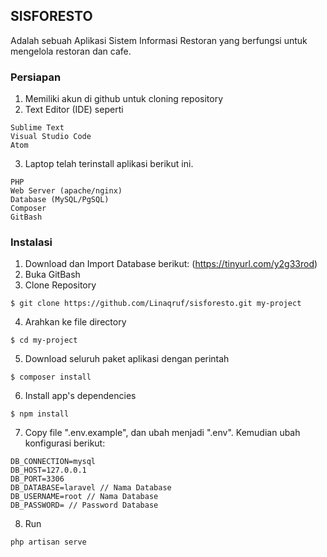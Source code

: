 ## SISFORESTO
Adalah sebuah Aplikasi Sistem Informasi Restoran yang berfungsi untuk mengelola restoran dan cafe.

### Persiapan
1. Memiliki akun di github untuk cloning repository
2. Text Editor (IDE) seperti
```
Sublime Text
Visual Studio Code
Atom
```
3. Laptop telah terinstall aplikasi berikut ini.
```
PHP
Web Server (apache/nginx)
Database (MySQL/PgSQL)
Composer 
GitBash
```

### Instalasi
1. Download dan Import Database berikut: (https://tinyurl.com/y2g33rod)
2. Buka GitBash
3. Clone Repository
```
$ git clone https://github.com/Linaqruf/sisforesto.git my-project
```
4. Arahkan ke file directory
```
$ cd my-project
```
5. Download seluruh paket aplikasi dengan perintah
```
$ composer install
```
6. Install app's dependencies
```
$ npm install
```
7. Copy file ".env.example", dan ubah menjadi ".env". Kemudian ubah konfigurasi berikut:
```
DB_CONNECTION=mysql
DB_HOST=127.0.0.1
DB_PORT=3306
DB_DATABASE=laravel // Nama Database
DB_USERNAME=root // Nama Database
DB_PASSWORD= // Password Database
```
8. Run 
```
php artisan serve
```











